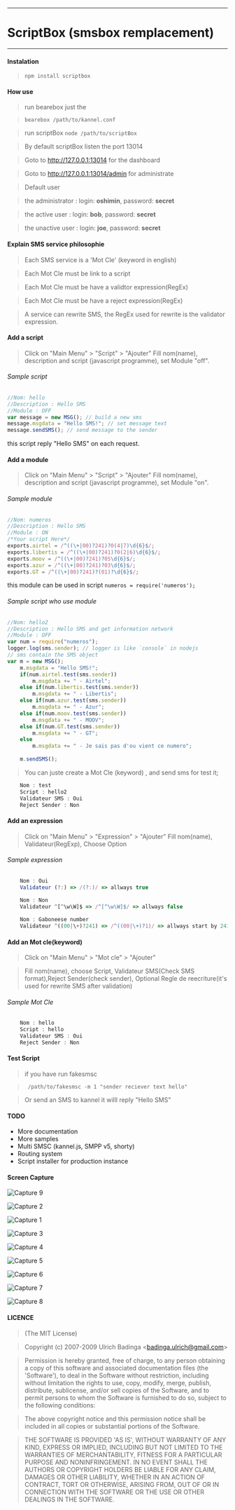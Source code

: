 ----------

# ScriptBox (smsbox remplacement)

----------
#### Instalation 

> ` npm install scriptbox `

#### How use

> run bearebox just the

> `bearebox /path/to/kannel.conf`

> run scriptBox
> `node /path/to/scriptBox`

> By default scriptBox listen the port 13014

> Goto to http://127.0.0.1:13014 for the dashboard

> Goto to http://127.0.0.1:13014/admin for administrate

> Default user

> the administrator : login: **oshimin**, password: **secret**

> the active user : login: **bob**, password: **secret** 

> the unactive user : login: **joe**, password: **secret** 

#### Explain SMS service philosophie
> Each SMS service is a 'Mot Cle' (keyword in english)

> Each Mot Cle must be link to a script

> Each Mot Cle must be have a validtor expression(RegEx)

> Each Mot Cle must be have a reject expression(RegEx)

> A service can rewrite SMS, the RegEx used for rewrite is the validator expression.

#### Add a script
> Click on "Main Menu" > "Script" > "Ajouter"
Fill nom(name), description and script (javascript programme), set Module "off".

###### Sample script
```javascript
//Nom: hello
//Description : Hello SMS
//Module : OFF
var message = new MSG(); // build a new sms
message.msgdata = "Hello SMS!"; // set message text 
message.sendSMS(); // send message to the sender
```
this script reply "Hello SMS" on each request.

#### Add a module
> Click on "Main Menu" > "Script" > "Ajouter"
Fill nom(name), description and script (javascript programme), set Module "on".

###### Sample module
```javascript
//Nom: numeros
//Description : Hello SMS
//Module : ON
/*Your script Here*/
exports.airtel = /^((\+|00)?241)?0(4|7)\d{6}$/;
exports.libertis = /^((\+|00)?241)?0(2|6)\d{6}$/;
exports.moov = /^((\+|00)?241)?05\d{6}$/;
exports.azur = /^((\+|00)?241)?03\d{6}$/;
exports.GT = /^((\+|00)?241)?(01)?\d{6}$/;
```
this module can be used in script  `numeros = require('numeros');`

###### Sample script who use module
```javascript
//Nom: hello2
//Description : Hello SMS and get information network
//Module : OFF
var num = require("numeros");
logger.log(sms.sender); // logger is like `console` in nodejs 
// sms contain the SMS object 
var m = new MSG();
	m.msgdata = "Hello SMS!";
	if(num.airtel.test(sms.sender))
		m.msgdata += " - Airtel";
	else if(num.libertis.test(sms.sender))
		m.msgdata += " - Libertis";
	else if(num.azur.test(sms.sender))
		m.msgdata += " - Azur";
	else if(num.moov.test(sms.sender))
		m.msgdata += " - MOOV";
	else if(num.GT.test(sms.sender))
		m.msgdata += " - GT";
	else 
		m.msgdata += " - Je sais pas d'ou vient ce numero";
	
	m.sendSMS();
```
> You can juste create a Mot Cle (keyword) , and send sms for test it;
```javascript
    Nom : test
    Script : hello2
    Validateur SMS : Oui
    Reject Sender : Non
```


#### Add an expression
> Click on "Main Menu" > "Expression" > "Ajouter"
> Fill nom(name), Validateur(RegExp), Choose Option

###### Sample expression
```javascript
    Nom : Oui
    Validateur (?:) => /(?:)/ => allways true
    
    Nom : Non
    Validateur ^[^\w\W]$ => /^[^\w\W]$/ => allways false

    Nom : Gaboneese number
    Validateur ^((00|\+)?241) => /^((00|\+)?1)/ => allways start by 241,+241 or 00241
```

#### Add an Mot cle(keyword)
> Click on "Main Menu" > "Mot cle" > "Ajouter"

> Fill nom(name), choose Script, Validateur SMS(Check SMS format),Reject Sender(check sender), Optional Regle de reecriture(it's used for rewrite SMS after validation)

###### Sample Mot Cle
```javascript
    Nom : hello
    Script : hello
    Validateur SMS : Oui
    Reject Sender : Non
```

#### Test Script
> if you have run fakesmsc

> ` /path/to/fakesmsc -m 1 "sender reciever text hello"`

> Or send an SMS to kannel it willl reply "Hello SMS"

#### TODO

 - More documentation
 - More samples
 - Multi SMSC (kannel.js, SMPP v5, shorty)
 - Routing system
 - Script installer for production instance 
 
#### Screen Capture
![Capture 9][9]

![Capture 2][2]

![Capture 1][1]

![Capture 3][3]

![Capture 4][4]

![Capture 5][5]

![Capture 6][6]

![Capture 7][7]

![Capture 8][8]

#### LICENCE

>(The MIT License)

>Copyright (c) 2007-2009 Ulrich Badinga &lt;badinga.ulrich@gmail.com&gt;

>Permission is hereby granted, free of charge, to any person obtaining
a copy of this software and associated documentation files (the
'Software'), to deal in the Software without restriction, including
without limitation the rights to use, copy, modify, merge, publish,
distribute, sublicense, and/or sell copies of the Software, and to
permit persons to whom the Software is furnished to do so, subject to
the following conditions:

>The above copyright notice and this permission notice shall be
included in all copies or substantial portions of the Software.

>THE SOFTWARE IS PROVIDED 'AS IS', WITHOUT WARRANTY OF ANY KIND,
EXPRESS OR IMPLIED, INCLUDING BUT NOT LIMITED TO THE WARRANTIES OF
MERCHANTABILITY, FITNESS FOR A PARTICULAR PURPOSE AND NONINFRINGEMENT.
IN NO EVENT SHALL THE AUTHORS OR COPYRIGHT HOLDERS BE LIABLE FOR ANY
CLAIM, DAMAGES OR OTHER LIABILITY, WHETHER IN AN ACTION OF CONTRACT,
TORT OR OTHERWISE, ARISING FROM, OUT OF OR IN CONNECTION WITH THE
SOFTWARE OR THE USE OR OTHER DEALINGS IN THE SOFTWARE.


  [1]: https://raw.githubusercontent.com/badlee/scriptbox/master/media/Capture-1.png
  [2]: https://raw.githubusercontent.com/badlee/scriptbox/master/media/Capture-2.png
  [3]: https://raw.githubusercontent.com/badlee/scriptbox/master/media/Capture-3.png
  [4]: https://raw.githubusercontent.com/badlee/scriptbox/master/media/Capture-4.png
  [5]: https://raw.githubusercontent.com/badlee/scriptbox/master/media/Capture-5.png
  [6]: https://raw.githubusercontent.com/badlee/scriptbox/master/media/Capture-6.png
  [7]: https://raw.githubusercontent.com/badlee/scriptbox/master/media/Capture-7.png
  [8]: https://raw.githubusercontent.com/badlee/scriptbox/master/media/Capture-8.png
  [9]: https://raw.githubusercontent.com/badlee/scriptbox/master/media/Capture-9.png
